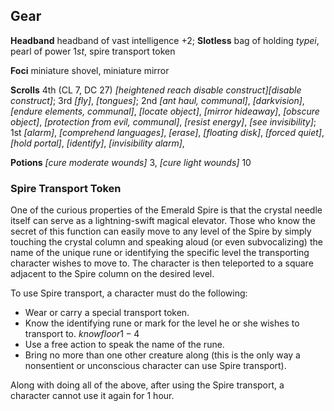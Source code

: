 ## **Gear**

**Headband** headband of vast intelligence +2;
**Slotless** bag of holding $type i$, pearl of power $1st$, spire transport token

**Foci** miniature shovel, miniature mirror

**Scrolls**
4th (CL 7, DC 27)
*[heightened reach disable construct][disable construct]*;
3rd
*[fly]*,
*[tongues]*;
2nd
*[ant haul, communal]*,
*[darkvision]*,
*[endure elements, communal]*,
*[locate object]*,
*[mirror hideaway]*,
*[obscure object]*,
*[protection from evil, communal]*,
*[resist energy]*,
*[see invisibility]*;
1st
*[alarm]*,
*[comprehend languages]*,
*[erase]*,
*[floating disk]*,
*[forced quiet]*,
*[hold portal]*,
*[identify]*,
*[invisibility alarm]*,

**Potions** *[cure moderate wounds]* $3$, *[cure light wounds]* $10$

### **Spire Transport Token**

One of the curious properties of the Emerald Spire is that the crystal needle itself can serve as a lightning-swift magical elevator. Those who know the secret of this function can easily move to any level of the Spire by simply touching the crystal column and speaking aloud (or even subvocalizing) the name of the unique rune or identifying the specific level the transporting character wishes to move to. The character is then teleported to a square adjacent to the Spire column on the desired level.

To use Spire transport, a character must do the following:

* Wear or carry a special transport token.
* Know the identifying rune or mark for the level he or she wishes to transport to. $know floor 1-4$
* Use a free action to speak the name of the rune.
* Bring no more than one other creature along (this is the  only way a nonsentient or unconscious character can use Spire transport).

Along with doing all of the above, after using the Spire  transport, a character cannot use it again for 1 hour.